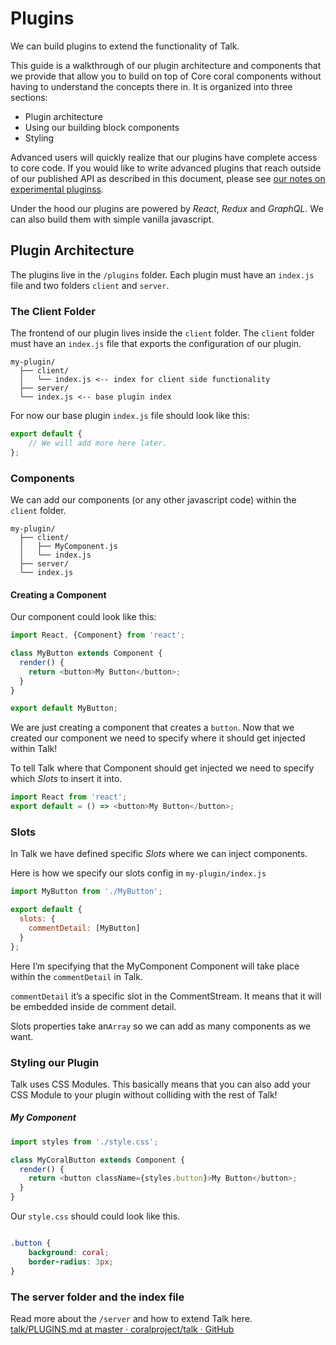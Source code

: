 # Plugins
We can build plugins to extend the functionality of Talk.  

This guide is a walkthrough of our plugin architecture and components that we provide that allow you to build on top of Core coral components without having to understand the concepts there in. It is organized into three sections:

* Plugin architecture
* Using our building block components
* Styling

Advanced users will quickly realize that our plugins have complete access to core code. If you would like to write advanced plugins that reach outside of our published API as described in this document, please see [our notes on experimental pluginss](PLUGINS-experimental.md).

Under the hood our plugins are powered by *React*, *Redux* and *GraphQL*. We can also build them with simple vanilla javascript.

## Plugin Architecture

The plugins live in the `/plugins` folder. Each plugin must have an `index.js` file and two folders `client` and `server`.

### The Client Folder
The frontend of our plugin lives inside the `client` folder. The `client`  folder must have an `index.js` file that exports the configuration of our plugin.

```
my-plugin/
  ├── client/
  │   └── index.js <-- index for client side functionality
  ├── server/
  └── index.js <-- base plugin index
```

For now our base plugin `index.js` file should look like this:

```js
export default {
	// We will add more here later.
};
```

###  Components
We can add our components (or any other javascript code) within the `client` folder.

```
my-plugin/
  ├── client/
  │   ├── MyComponent.js
  │   └── index.js
  ├── server/
  └── index.js
```

####  Creating a Component
Our component could look like this:

```js
import React, {Component} from 'react';

class MyButton extends Component {
  render() {
    return <button>My Button</button>;
  }
}

export default MyButton;
```

We are just creating a component that creates a `button`. Now that we created our component we need to specify where it should get injected within Talk!

To tell Talk where that Component should get injected we need to specify which *Slots* to insert it into.

```js
import React from 'react';
export default = () => <button>My Button</button>;
```

### Slots
In Talk we have defined specific *Slots* where we can inject components.

Here is how we specify our slots config in `my-plugin/index.js`

```js
import MyButton from './MyButton';

export default {
  slots: {
    commentDetail: [MyButton]
  }
};
```

Here I’m specifying that the MyComponent Component will take place within the `commentDetail` in Talk.

`commentDetail` it’s a specific slot in the CommentStream. It means that it will be embedded inside de comment detail.

Slots properties take an`Array` so we can add as many components as we want.

### Styling our Plugin
Talk uses CSS Modules. This basically means that you can also add your CSS Module to your plugin without colliding with the rest of Talk!

##### My Component
```js
import styles from './style.css';

class MyCoralButton extends Component {
  render() {
    return <button className={styles.button}>My Button</button>;
  }
}
````

Our `style.css` should could look like this.
```css

.button {
	background: coral;
	border-radius: 3px;
}
```


### The server folder and the index file
Read more about the `/server` and how to extend Talk here.
[talk/PLUGINS.md at master · coralproject/talk · GitHub](https://github.com/coralproject/talk/blob/master/PLUGINS.md)
